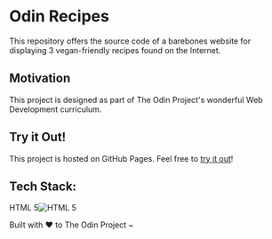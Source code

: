 # Odin Recipes
This repository offers the source code of a barebones website for displaying 3 vegan-friendly recipes found on the Internet.
## Motivation
This project is designed as part of The Odin Project's wonderful Web Development curriculum.
## Try it Out!
This project is hosted on GitHub Pages. Feel free to [try it out](https://raineedust.github.io/odin-recipes/)!
## Tech Stack:
HTML 5![HTML 5](https://upload.wikimedia.org/wikipedia/commons/thumb/6/61/HTML5_logo_and_wordmark.svg/1200px-HTML5_logo_and_wordmark.svg.png|50)

Built with :heart: to The Odin Project ~
